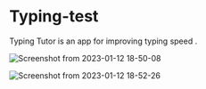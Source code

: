 # Typing-test
Typing Tutor is an app for improving typing speed .

![Screenshot from 2023-01-12 18-50-08](https://user-images.githubusercontent.com/45715802/212077073-30fa397a-6f4c-47d7-8822-c81a16a99a60.png)

![Screenshot from 2023-01-12 18-52-26](https://user-images.githubusercontent.com/45715802/212077888-a041e25e-10ec-4f63-a4ae-c81dbbabb596.png)
